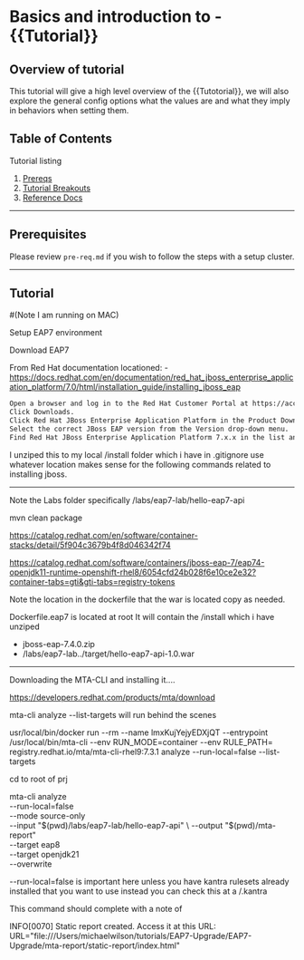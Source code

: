 # Basics and introduction to - {{Tutorial}}

## Overview of tutorial

This tutorial will give a high level overview of the {{Tutotorial}}, we will also explore the general config options what the values are and what they imply in behaviors when setting them.

## Table of Contents

Tutorial listing

1. [Prereqs](#prerequisites)
2. [Tutorial Breakouts](#tutorials)
3. [Reference Docs](#reference-docs)

---

## Prerequisites

Please review `pre-req.md` if you wish to follow the steps with a setup cluster.

---

## Tutorial

#(Note I am running on MAC)

Setup EAP7 environment

Download EAP7

From Red Hat documentation locationed: - https://docs.redhat.com/en/documentation/red_hat_jboss_enterprise_application_platform/7.0/html/installation_guide/installing_jboss_eap

```bash
Open a browser and log in to the Red Hat Customer Portal at https://access.redhat.com.
Click Downloads.
Click Red Hat JBoss Enterprise Application Platform in the Product Downloads list.
Select the correct JBoss EAP version from the Version drop-down menu.
Find Red Hat JBoss Enterprise Application Platform 7.x.x in the list and click the Download link.
```

I unziped this to my local /install folder which i have in .gitignore use whatever location makes sense for the following commands related to installing jboss.


---

Note the Labs folder specifically /labs/eap7-lab/hello-eap7-api

mvn clean package

https://catalog.redhat.com/en/software/container-stacks/detail/5f904c3679b4f8d046342f74

https://catalog.redhat.com/software/containers/jboss-eap-7/eap74-openjdk11-runtime-openshift-rhel8/6054cfd24b028f6e10ce2e32?container-tabs=gti&gti-tabs=registry-tokens

Note the location in the dockerfile that the war is located copy as needed.

Dockerfile.eap7 is located at root
It will contain the /install which i have unziped 
- jboss-eap-7.4.0.zip
- /labs/eap7-lab../target/hello-eap7-api-1.0.war

---

Downloading the MTA-CLI and installing it....

https://developers.redhat.com/products/mta/download

mta-cli analyze --list-targets will run behind the scenes

usr/local/bin/docker run --rm --name lmxKujYejyEDXjQT --entrypoint /usr/local/bin/mta-cli --env RUN_MODE=container --env RULE_PATH= registry.redhat.io/mta/mta-cli-rhel9:7.3.1 analyze --run-local=false --list-targets

cd to root of prj

mta-cli analyze \
  --run-local=false \
  --mode source-only \
  --input  "$(pwd)/labs/eap7-lab/hello-eap7-api" \
  --output "$(pwd)/mta-report" \
  --target eap8 \
  --target openjdk21 \
  --overwrite

--run-local=false is important here unless you have kantra rulesets already installed that you want to use instead you can check this at a /.kantra

This command should complete with a note of 

INFO[0070] Static report created. Access it at this URL:  URL="file:///Users/michaelwilson/tutorials/EAP7-Upgrade/EAP7-Upgrade/mta-report/static-report/index.html"